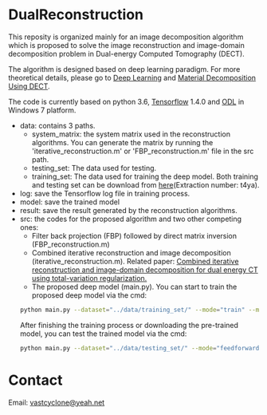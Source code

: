 # DualReconstruction

This reposity is organized mainly for an image decomposition algorithm which is proposed to solve the image reconstruction and image-domain decomposition problem in Dual-energy Computed Tomography (DECT). <br>

The algorithm is designed based on deep learning paradigm. For more theoretical details, please go to [Deep Learning](http://www.deeplearningbook.org/) and [Material Decomposition Using DECT](https://pubs.rsna.org/doi/10.1148/rg.2016150220).<br>

The code is currently based on python 3.6, [Tensorflow](https://github.com/tensorflow/tensorflow) 1.4.0 and [ODL](https://github.com/odlgroup/odl) in Windows 7 platform. <br>

  * data: contains 3 paths.
    * system_matrix: the system matrix used in the reconstruction algorithms. You can generate the matrix by running the 'iterative_reconstruction.m' or 'FBP_reconstruction.m' file in the src path.
    * testing_set: The data used for testing.
    * training_set: The data used for training the deep model. Both training and testing set can be download from [here](https://pan.baidu.com/s/1VfhTuNenuy2C6HAw1aWbZA)(Extraction number: t4ya).<br>
  * log: save the Tensorflow log file in training process.
  * model: save the trained model
  * result: save the result generated by the reconstruction algorithms.
  * src: the codes for the proposed algorithm and two other competing ones:
    * Filter back projection (FBP) followed by direct matrix inversion (FBP_reconstruction.m)
    * Combined iterative reconstruction and image decomposition (iterative_reconstruction.m). Related paper: [Combined iterative reconstruction and image-domain decomposition for dual energy CT using total-variation regularization.](https://aapm.onlinelibrary.wiley.com/doi/abs/10.1118/1.4870375)
    * The proposed deep model (main.py). You can start to train the proposed deep model via the cmd:
    ```bash
    python main.py --dataset="../data/training_set/" --mode="train" --model_name="your-saved-model-result-name" --lr = 0.0001 --epoch=30 --model_step=1000 --batch_size=1
    ```
      After finishing the training process or downloading the pre-trained model, you can test the trained model via the cmd:
     ```bash
    python main.py --dataset="../data/testing_set/" --mode="feedforward" --model_name="your-saved-model-result-name" --checkpoint="../model/your-saved-model-result-name"
    ```
    
# Contact
 Email: vastcyclone@yeah.net
